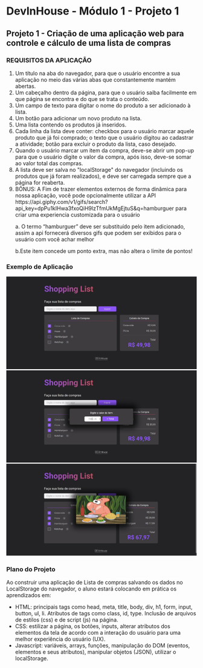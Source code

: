 <h1> DevInHouse - Módulo 1 - Projeto 1</h1>

<h2> Projeto 1 - Criação de uma aplicação web para controle e cálculo de uma lista de compras</h2>

<h3> REQUISITOS DA APLICAÇÃO</h3>

<ol>
  <li>Um título na aba do navegador, para que o usuário encontre a sua aplicação no meio das várias abas que constantemente mantém abertas.</li>
  <li>Um cabeçalho dentro da página, para que o usuário saiba facilmente em que página se encontra e do que se trata o conteúdo.</li>
  <li>Um campo de texto para digitar o nome do produto a ser adicionado à lista.</li>
  <li>Um botão para adicionar um novo produto na lista.</li>
  <li>Uma lista contendo os produtos já inseridos.</li>
  <li>Cada linha da lista deve conter: checkbox para o usuário marcar aquele produto que já foi comprado; o texto que o usuário digitou ao cadastrar a atividade; botão para excluir o produto da lista, caso desejado.</li>
  <li>Quando o usuário marcar um item da compra, deve-se abrir um pop-up para que o usuário digite o valor da compra, após isso, deve-se somar ao valor total das compras.</li>
  <li>A lista deve ser salva no "localStorage" do navegador (incluindo os produtos que já foram realizados), e deve ser carregada sempre que a página for reaberta.</li>
  <li>BÔNUS:  A Fim de trazer elementos externos de forma dinâmica para nossa aplicação, você pode opcionalmente  utilizar a API https://api.giphy.com/v1/gifs/search?api_key=dpPu1kIHwa3fxoQiH9lzTfmUkMgEjtuS&q=hamburguer para criar uma experiencia customizada para o usuário 
    <p> a. O termo “hamburguer” deve ser substituído pelo item  adicionado, assim a api fornecerá diversos gifs que podem ser exibidos para o usuário com você achar melhor</p>
    <p> b.Este item concede um ponto extra, mas não altera o limite de pontos!</p>
  
  </li>
</ol>

<h3> Exemplo de Aplicação </h3>
<img src="images/Screenshot_1.jpg">
<img src="images/Screenshot_2.jpg">
<img src="images/Screenshot_3.jpg">
  


<h3> Plano do Projeto </h3>
<p>Ao construir uma aplicação de Lista de compras salvando os dados no LocalStorage do navegador, o aluno estará colocando em prática os aprendizados em:</p>
<ul><li>HTML: principais tags como head, meta, title, body, div, h1, form, input, button, ul, li. Atributos de tags como class, id, type. Inclusão de arquivos de estilos (css) e de script (js) na página.</li>
    <li>CSS: estilizar a página, os botões, inputs, alterar atributos dos elementos da tela de acordo com a interação do usuário para uma melhor experiência do usuário (UX).</li>
    <li>Javascript: variáveis, arrays, funções, manipulação do DOM (eventos, elementos e seus atributos), manipular objetos (JSON), utilizar o localStorage.</li>
  
</ul>


